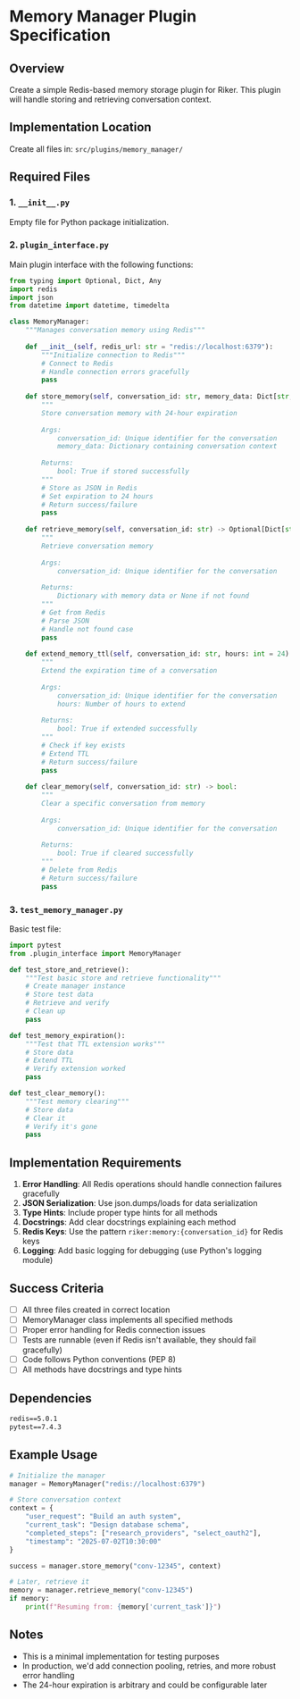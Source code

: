 # Memory Manager Plugin Specification

## Overview
Create a simple Redis-based memory storage plugin for Riker. This plugin will handle storing and retrieving conversation context.

## Implementation Location
Create all files in: `src/plugins/memory_manager/`

## Required Files

### 1. `__init__.py`
Empty file for Python package initialization.

### 2. `plugin_interface.py`
Main plugin interface with the following functions:

```python
from typing import Optional, Dict, Any
import redis
import json
from datetime import datetime, timedelta

class MemoryManager:
    """Manages conversation memory using Redis"""
    
    def __init__(self, redis_url: str = "redis://localhost:6379"):
        """Initialize connection to Redis"""
        # Connect to Redis
        # Handle connection errors gracefully
        pass
    
    def store_memory(self, conversation_id: str, memory_data: Dict[str, Any]) -> bool:
        """
        Store conversation memory with 24-hour expiration
        
        Args:
            conversation_id: Unique identifier for the conversation
            memory_data: Dictionary containing conversation context
            
        Returns:
            bool: True if stored successfully
        """
        # Store as JSON in Redis
        # Set expiration to 24 hours
        # Return success/failure
        pass
    
    def retrieve_memory(self, conversation_id: str) -> Optional[Dict[str, Any]]:
        """
        Retrieve conversation memory
        
        Args:
            conversation_id: Unique identifier for the conversation
            
        Returns:
            Dictionary with memory data or None if not found
        """
        # Get from Redis
        # Parse JSON
        # Handle not found case
        pass
    
    def extend_memory_ttl(self, conversation_id: str, hours: int = 24) -> bool:
        """
        Extend the expiration time of a conversation
        
        Args:
            conversation_id: Unique identifier for the conversation
            hours: Number of hours to extend
            
        Returns:
            bool: True if extended successfully
        """
        # Check if key exists
        # Extend TTL
        # Return success/failure
        pass
    
    def clear_memory(self, conversation_id: str) -> bool:
        """
        Clear a specific conversation from memory
        
        Args:
            conversation_id: Unique identifier for the conversation
            
        Returns:
            bool: True if cleared successfully
        """
        # Delete from Redis
        # Return success/failure
        pass
```

### 3. `test_memory_manager.py`
Basic test file:

```python
import pytest
from .plugin_interface import MemoryManager

def test_store_and_retrieve():
    """Test basic store and retrieve functionality"""
    # Create manager instance
    # Store test data
    # Retrieve and verify
    # Clean up
    pass

def test_memory_expiration():
    """Test that TTL extension works"""
    # Store data
    # Extend TTL
    # Verify extension worked
    pass

def test_clear_memory():
    """Test memory clearing"""
    # Store data
    # Clear it
    # Verify it's gone
    pass
```

## Implementation Requirements

1. **Error Handling**: All Redis operations should handle connection failures gracefully
2. **JSON Serialization**: Use json.dumps/loads for data serialization
3. **Type Hints**: Include proper type hints for all methods
4. **Docstrings**: Add clear docstrings explaining each method
5. **Redis Keys**: Use the pattern `riker:memory:{conversation_id}` for Redis keys
6. **Logging**: Add basic logging for debugging (use Python's logging module)

## Success Criteria

- [ ] All three files created in correct location
- [ ] MemoryManager class implements all specified methods
- [ ] Proper error handling for Redis connection issues
- [ ] Tests are runnable (even if Redis isn't available, they should fail gracefully)
- [ ] Code follows Python conventions (PEP 8)
- [ ] All methods have docstrings and type hints

## Dependencies

```txt
redis==5.0.1
pytest==7.4.3
```

## Example Usage

```python
# Initialize the manager
manager = MemoryManager("redis://localhost:6379")

# Store conversation context
context = {
    "user_request": "Build an auth system",
    "current_task": "Design database schema",
    "completed_steps": ["research_providers", "select_oauth2"],
    "timestamp": "2025-07-02T10:30:00"
}

success = manager.store_memory("conv-12345", context)

# Later, retrieve it
memory = manager.retrieve_memory("conv-12345")
if memory:
    print(f"Resuming from: {memory['current_task']}")
```

## Notes
- This is a minimal implementation for testing purposes
- In production, we'd add connection pooling, retries, and more robust error handling
- The 24-hour expiration is arbitrary and could be configurable later
